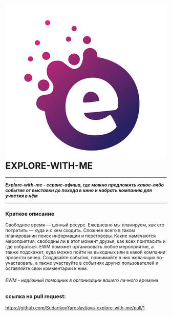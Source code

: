 # ![](логотип.png) EXPLORE-WITH-ME

---

***Explore-with-me - сервис-афиша, где можно предложить какое-либо событие от выставки 
   до похода в кино и набрать компанию для участия в нём***

---
### Краткое описание
Свободное время — ценный ресурс. Ежедневно мы планируем, как его потратить — куда и с кем сходить. 
Сложнее всего в таком планировании поиск информации и переговоры. Какие намечаются мероприятия, 
свободны ли в этот момент друзья, как всех пригласить и где собраться. EWM поможет организовать любое мероприятие,
а также подскажет, куда можно пойти на выходных или в какой компании провести вечер.
Создавайте события, принимайте в них желающих по-участвовать, а также участвуйте в событиях других пользователей
и оставляйте свои комментарии к ним. 

###### EWM - надёжный помощник в организации вашего личного времени 
### ссылка на pull request:
https://github.com/SudarikovYaroslav/java-explore-with-me/pull/1

